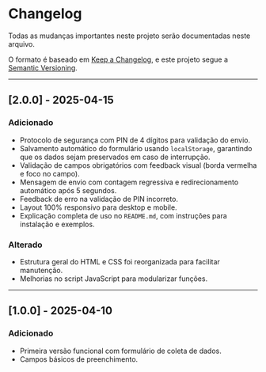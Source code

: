# Changelog

Todas as mudanças importantes neste projeto serão documentadas neste arquivo.

O formato é baseado em [Keep a Changelog](https://keepachangelog.com/pt-BR/1.0.0/), e este projeto segue a [Semantic Versioning](https://semver.org/lang/pt-BR/spec/v2.0.0.html).

---

## [2.0.0] - 2025-04-15

### Adicionado
- Protocolo de segurança com PIN de 4 dígitos para validação do envio.
- Salvamento automático do formulário usando `localStorage`, garantindo que os dados sejam preservados em caso de interrupção.
- Validação de campos obrigatórios com feedback visual (borda vermelha e foco no campo).
- Mensagem de envio com contagem regressiva e redirecionamento automático após 5 segundos.
- Feedback de erro na validação de PIN incorreto.
- Layout 100% responsivo para desktop e mobile.
- Explicação completa de uso no `README.md`, com instruções para instalação e exemplos.

### Alterado
- Estrutura geral do HTML e CSS foi reorganizada para facilitar manutenção.
- Melhorias no script JavaScript para modularizar funções.

---

## [1.0.0] - 2025-04-10

### Adicionado
- Primeira versão funcional com formulário de coleta de dados.
- Campos básicos de preenchimento.
